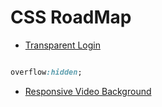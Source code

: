 # CSS RoadMap

- [Transparent Login](https://soomansapkota.github.io/CSS-RoadMap/Transparent%20Login/)
```css

overflow:hidden;

```
- [Responsive Video Background](https://soomansapkota.github.io/CSS-RoadMap/Responsive%20video%20background)

